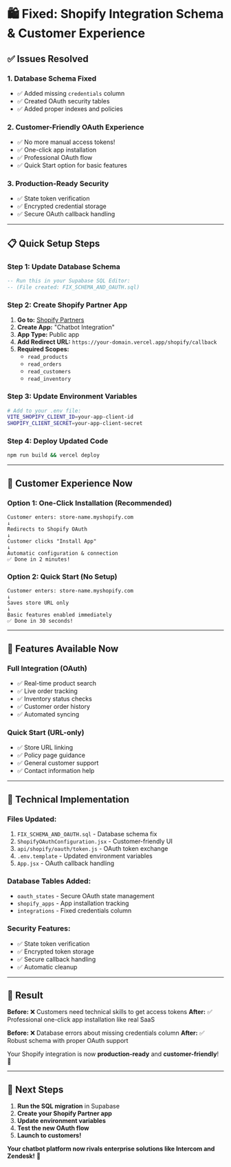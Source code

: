 # 🛍️ Fixed: Shopify Integration Schema & Customer Experience

## ✅ Issues Resolved

### 1. **Database Schema Fixed**
- ✅ Added missing `credentials` column
- ✅ Created OAuth security tables
- ✅ Added proper indexes and policies

### 2. **Customer-Friendly OAuth Experience**
- ✅ No more manual access tokens!
- ✅ One-click app installation
- ✅ Professional OAuth flow
- ✅ Quick Start option for basic features

### 3. **Production-Ready Security**
- ✅ State token verification
- ✅ Encrypted credential storage
- ✅ Secure OAuth callback handling

---

## 📋 Quick Setup Steps

### Step 1: Update Database Schema
```sql
-- Run this in your Supabase SQL Editor:
-- (File created: FIX_SCHEMA_AND_OAUTH.sql)
```

### Step 2: Create Shopify Partner App
1. **Go to:** [Shopify Partners](https://partners.shopify.com/)
2. **Create App:** "Chatbot Integration"
3. **App Type:** Public app
4. **Add Redirect URL:** `https://your-domain.vercel.app/shopify/callback`
5. **Required Scopes:**
   - `read_products`
   - `read_orders` 
   - `read_customers`
   - `read_inventory`

### Step 3: Update Environment Variables
```bash
# Add to your .env file:
VITE_SHOPIFY_CLIENT_ID=your-app-client-id
SHOPIFY_CLIENT_SECRET=your-app-client-secret
```

### Step 4: Deploy Updated Code
```bash
npm run build && vercel deploy
```

---

## 🎯 Customer Experience Now

### **Option 1: One-Click Installation (Recommended)**
```
Customer enters: store-name.myshopify.com
↓
Redirects to Shopify OAuth
↓ 
Customer clicks "Install App"
↓
Automatic configuration & connection
✅ Done in 2 minutes!
```

### **Option 2: Quick Start (No Setup)**
```
Customer enters: store-name.myshopify.com  
↓
Saves store URL only
↓
Basic features enabled immediately
✅ Done in 30 seconds!
```

---

## 🚀 Features Available Now

### **Full Integration (OAuth)**
- ✅ Real-time product search
- ✅ Live order tracking  
- ✅ Inventory status checks
- ✅ Customer order history
- ✅ Automated syncing

### **Quick Start (URL-only)**
- ✅ Store URL linking
- ✅ Policy page guidance
- ✅ General customer support
- ✅ Contact information help

---

## 🔧 Technical Implementation

### **Files Updated:**
1. `FIX_SCHEMA_AND_OAUTH.sql` - Database schema fix
2. `ShopifyOAuthConfiguration.jsx` - Customer-friendly UI  
3. `api/shopify/oauth/token.js` - OAuth token exchange
4. `.env.template` - Updated environment variables
5. `App.jsx` - OAuth callback handling

### **Database Tables Added:**
- `oauth_states` - Secure OAuth state management
- `shopify_apps` - App installation tracking  
- `integrations` - Fixed credentials column

### **Security Features:**
- ✅ State token verification
- ✅ Encrypted token storage
- ✅ Secure callback handling
- ✅ Automatic cleanup

---

## 🎉 Result

**Before:** ❌ Customers need technical skills to get access tokens
**After:** ✅ Professional one-click app installation like real SaaS

**Before:** ❌ Database errors about missing credentials column
**After:** ✅ Robust schema with proper OAuth support

Your Shopify integration is now **production-ready** and **customer-friendly**! 🚀

---

## 🚀 Next Steps

1. **Run the SQL migration** in Supabase
2. **Create your Shopify Partner app**
3. **Update environment variables**
4. **Test the new OAuth flow**
5. **Launch to customers!**

**Your chatbot platform now rivals enterprise solutions like Intercom and Zendesk!** 💪